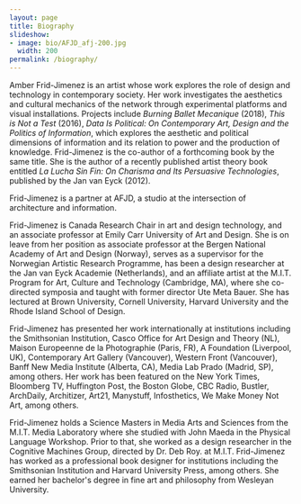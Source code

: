 ```yaml
---
layout: page
title: Biography
slideshow: 
- image: bio/AFJD_afj-200.jpg
  width: 200
permalink: /biography/
---
```



Amber Frid-Jimenez is an artist whose work explores the role of design and technology in contemporary society. Her work investigates the aesthetics and cultural mechanics of the network through experimental platforms and visual installations. Projects include *Burning Ballet Mecanique* (2018), *This is Not a Test* (2016), *Data Is Political: On Contemporary Art, Design and the Politics of Information*, which explores the aesthetic and political dimensions of information and its relation to power and the production of knowledge. Frid-Jimenez is the co-author of a forthcoming book by the same title. She is the author of a recently published artist theory book entitled *La Lucha Sin Fin: On Charisma and Its Persuasive Technologies*, published by the Jan van Eyck (2012). 

Frid-Jimenez is a partner at AFJD, a studio at the intersection of architecture and information. 

Frid-Jimenez is Canada Research Chair in art and design technology, and an associate professor at Emily Carr University of Art and Design. She is on leave from her position as associate professor at the Bergen National Academy of Art and Design (Norway), serves as a supervisor for the Norwegian Artistic Research Programme, has been a design researcher at the Jan van Eyck Academie (Netherlands), and an affiliate artist at the M.I.T. Program for Art, Culture and Technology (Cambridge, MA), where she co-directed symposia and taught with former director Ute Meta Bauer. She has lectured at Brown University, Cornell University, Harvard University and the Rhode Island School of Design. 

Frid-Jimenez has presented her work internationally at institutions including the Smithsonian Institution, Casco Office for Art Design and Theory (NL), Maison Europeenne de la Photographie (Paris, FR), A Foundation (Liverpool, UK), Contemporary Art Gallery (Vancouver), Western Front (Vancouver), Banff New Media Institute (Alberta, CA), Media Lab Prado (Madrid, SP), among others. Her work has been featured on the New York Times, Bloomberg TV, Huffington Post, the Boston Globe, CBC Radio, Bustler, ArchDaily, Architizer, Art21, Manystuff, Infosthetics, We Make Money Not Art, among others. 

Frid-Jimenez holds a Science Masters in Media Arts and Sciences from the M.I.T. Media Laboratory where she studied with John Maeda in the Physical Language Workshop. Prior to that, she worked as a design researcher in the Cognitive Machines Group, directed by Dr. Deb Roy. at M.I.T. Frid-Jimenez has worked as a professional book designer for institutions including the Smithsonian Institution and Harvard University Press, among others. She earned her bachelor's degree in fine art and philosophy from Wesleyan University. 
